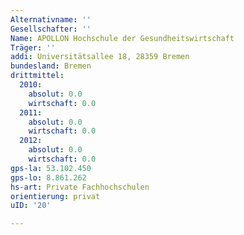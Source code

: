 ```yaml
---
Alternativname: ''
Gesellschafter: ''
Name: APOLLON Hochschule der Gesundheitswirtschaft
Träger: ''
addi: Universitätsallee 18, 28359 Bremen
bundesland: Bremen
drittmittel:
  2010:
    absolut: 0.0
    wirtschaft: 0.0
  2011:
    absolut: 0.0
    wirtschaft: 0.0
  2012:
    absolut: 0.0
    wirtschaft: 0.0
gps-la: 53.102.450
gps-lo: 8.861.262
hs-art: Private Fachhochschulen
orientierung: privat
uID: '20'

---
```


